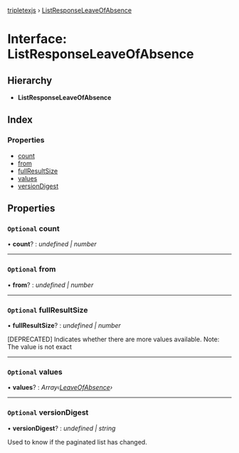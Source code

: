 [tripletexjs](../README.md) › [ListResponseLeaveOfAbsence](listresponseleaveofabsence.md)

# Interface: ListResponseLeaveOfAbsence

## Hierarchy

* **ListResponseLeaveOfAbsence**

## Index

### Properties

* [count](listresponseleaveofabsence.md#optional-count)
* [from](listresponseleaveofabsence.md#optional-from)
* [fullResultSize](listresponseleaveofabsence.md#optional-fullresultsize)
* [values](listresponseleaveofabsence.md#optional-values)
* [versionDigest](listresponseleaveofabsence.md#optional-versiondigest)

## Properties

### `Optional` count

• **count**? : *undefined | number*

___

### `Optional` from

• **from**? : *undefined | number*

___

### `Optional` fullResultSize

• **fullResultSize**? : *undefined | number*

[DEPRECATED] Indicates whether there are more values available. Note: The value is not exact

___

### `Optional` values

• **values**? : *Array‹[LeaveOfAbsence](../modules/leaveofabsence.md)›*

___

### `Optional` versionDigest

• **versionDigest**? : *undefined | string*

Used to know if the paginated list has changed.
